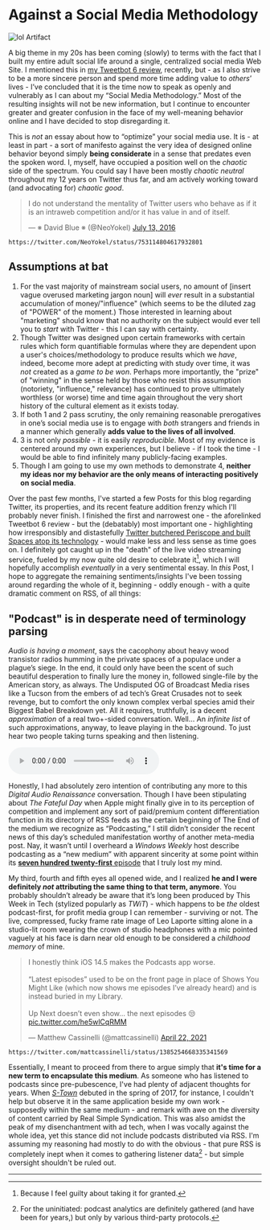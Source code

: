 # Against a Social Media Methodology

![lol Artifact](https://i.snap.as/vopPn5mt.png)

A big theme in my 20s has been coming (slowly) to terms with the fact that I built my entire adult social life around a single, centralized social media Web Site. I mentioned this in [my Tweetbot 6 review](https://bilge.world/tweetbot-6-ios-review), recently, but - as I also strive to be a more sincere person and spend more time adding value to _others_’ lives - I’ve concluded that it is the time now to speak as openly and vulnerably as I can about my “Social Media Methodology.” Most of the resulting insights will not be new information, but I continue to encounter greater and greater confusion in the face of my well-meaning behavior online and I have decided to stop disregarding it. 

This is _not_ an essay about how to “optimize” your social media use. It is - at least in part - a sort of manifesto against the very idea of designed online behavior beyond simply **being considerate** in a sense that predates even the spoken word. I, myself, have occupied a position well on the _chaotic_ side of the spectrum. You could say I have been mostly _chaotic neutral_ throughout my 12 years on Twitter thus far, and am actively working toward (and advocating for) _chaotic good_.

<blockquote class="twitter-tweet tw-align-center"><p lang="en" dir="ltr">I do not understand the mentality of Twitter users who behave as if it is an intraweb competition and/or it has value in and of itself.</p>&mdash; ※ David Blue ※ (@NeoYokel) <a href="https://twitter.com/NeoYokel/status/753114804617932801">July 13, 2016</a></blockquote> <script async src="https://platform.twitter.com/widgets.js" charset="utf-8"></script>

`https://twitter.com/NeoYokel/status/753114804617932801`

## Assumptions at bat

1. For the vast majority of mainstream social users, no amount of [insert vague overused marketing jargon noun] will *ever* result in a substantial accumulation of money/"influence" (which seems to be the diluted zag of "POWER" of the moment.) Those interested in learning about "marketing" should know that no authority on the subject would ever tell you to *start* with Twitter - this I can say with certainty. 
2. Though Twitter was designed upon certain frameworks with certain rules which form quantifiable formulas where they are dependent upon a user's choices/methodology to produce results which we *have*, indeed, become more adept at predicting with study over time, it was *not* created as a *game to be won*. Perhaps more importantly, the "prize" of "winning" in the sense held by those who resist this assumption (notoriety, "influence," relevance) has continued to prove ultimately worthless (or worse) time and time again throughout the very short history of the cultural element as it exists today.
3. If both 1 and 2 pass scrutiny, the only remaining reasonable prerogatives in one’s social media use is to engage with _both_ strangers and friends in a manner which generally **adds value to the lives of all involved**.
4. 3 is not only _possible_ - it is easily _reproducible_. Most of my evidence is centered around my own experiences, but I believe - if I took the time - I would be able to find infinitely many publicly-facing examples. 
5. Though I am going to use my own methods to demonstrate 4, **neither my ideas nor my behavior are the only means of interacting positively on social media**.

Over the past few months, I've started a few Posts for this blog regarding Twitter, its properties, and its recent feature addition frenzy which I'll probably never finish. I finished the first and narrowest one - the aforelinked Tweetbot 6 review - but the (debatably) most important one - highlighting how irresponsibly and distastefully [Twitter butchered Periscope and built Spaces atop its technology](https://github.com/extratone/bilge/issues/79) - would make less and less sense as time goes on. I definitely got caught up in the "death" of the live video streaming service, fueled by my now quite old desire to celebrate it[^1], which I will hopefully accomplish *eventually* in a very sentimental essay. In *this* Post, I hope to aggregate the remaining sentiments/insights I've been tossing around regarding the whole of it, beginning - oddly enough - with a quite dramatic comment on RSS, of all things:

## "Podcast" is in desperate need of terminology parsing

_Audio is having a moment_, says the cacophony about heavy wood transistor radios humming in the private spaces of a populace under a plague’s siege. In the end, it could only have been the scent of such beautiful desperation to finally lure the money in, followed single-file by the American story, as always. The Undisputed OG of Broadcast Media rises like a Tucson from the embers of ad tech’s Great Crusades not to seek revenge, but to comfort the only known complex verbal species amid their Biggest Babel Breakdown yet. All it requires, truthfully, is a decent _approximation_ of a real two+-sided conversation. Well… An _infinite list_ of such approximations, anyway, to leave playing in the background. To just hear two people taking turns speaking and then listening.

<audio controls>
  <source src="http://www.evilgeniuschronicles.org/audio/egc-9-18-2004.mp3">
</audio>

Honestly, I had absolutely zero intention of contributing any more to this _Digital Audio Renaissance_ conversation. Though I have been stipulating about _The Fateful Day_ when Apple might finally give in to its perception of competition and implement any sort of paid/premium content differentiation function in its directory of RSS feeds as the certain beginning of The End of the medium we recognize as “Podcasting,” I still didn’t consider the recent news of this day’s scheduled manifestation worthy of another meta-media post. Nay, it wasn’t until I overheard a _Windows Weekly_ host describe podcasting as a “new medium” with apparent sincerity at some point within its [**seven hundred twenty-first** episode](https://twit.tv/shows/windows-weekly/episodes/721) that I truly lost my mind.

My third, fourth and fifth eyes all opened wide, and I realized **he and I were definitely _not_ attributing the same thing to that term, anymore**. You probably shouldn’t already be aware that it’s long been produced by This Week in Tech (stylized popularly as _TWiT_) - which happens to be _the_ oldest podcast-first, for profit media group I can remember - surviving or not. The live, compressed, fucky frame rate image of Leo Laporte sitting alone in a studio-lit room wearing the crown of studio headphones with a mic pointed vaguely at his face is darn near old enough to be considered a _childhood memory_ of mine.

<blockquote class="twitter-tweet tw-align-center"><p lang="en" dir="ltr">I honestly think iOS 14.5 makes the Podcasts app worse.<br><br>“Latest episodes” used to be on the front page in place of Shows You Might Like (which now shows me episodes I’ve already heard) and is instead buried in my Library.<br><br>Up Next doesn’t even show… the next episodes 😒 <a href="https://t.co/he5wlCqRMM">pic.twitter.com/he5wlCqRMM</a></p>&mdash; Matthew Cassinelli (@mattcassinelli) <a href="https://twitter.com/mattcassinelli/status/1385254668335341569">April 22, 2021</a></blockquote> <script async src="https://platform.twitter.com/widgets.js" charset="utf-8"></script>

`https://twitter.com/mattcassinelli/status/1385254668335341569`

Essentially, I meant to proceed from there to argue simply that **it's time for a new term to encapsulate this medium**. As someone who has listened to podcasts since pre-pubescence, I've had plenty of adjacent thoughts for years. When [*S-Town*](https://stownpodcast.org/) debuted in the spring of 2017, for instance, I couldn't help but observe it in the same application beside my own work - supposedly within the same medium - and remark with awe on the diversity of content carried by Real Simple Syndication. This was also amidst the peak of my disenchantment with ad tech, when I was vocally against the whole idea, yet this stance did not include podcasts distributed via RSS. I'm assuming my reasoning had mostly to do with the obvious - that pure RSS is completely inept when it comes to gathering listener data[^2] - but simple oversight shouldn't be ruled out.


---

[^1]: Because I feel guilty about taking it for granted.

[^2]: For the uninitiated: podcast analytics are definitely gathered (and have been for years,) but only by various third-party protocols.

